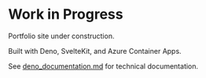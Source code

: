 # Work in Progress

Portfolio site under construction.

Built with Deno, SvelteKit, and Azure Container Apps.

See [deno_documentation.md](deno_documentation.md) for technical documentation.
